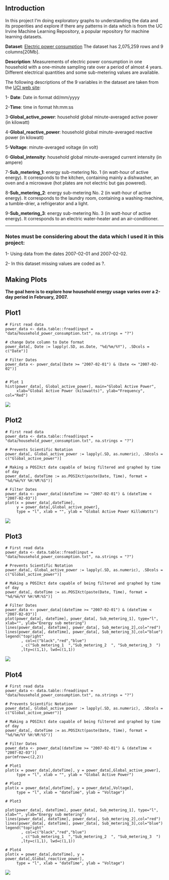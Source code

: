 Introduction
------------

In this project I’m doing exploratory graphs to understanding the data
and its properities and explore if there any patterns in data which is
from the UC Irvine Machine Learning Repository, a popular repository for
machine learning datasets.

**Dataset**: [Electric power
consumption](https://archive.ics.uci.edu/ml/datasets/Individual+household+electric+power+consumption)
The dataset has 2,075,259 rows and 9 columns\[20Mb\].

**Description**: Measurements of electric power consumption in one
household with a one-minute sampling rate over a period of almost 4
years. Different electrical quantities and some sub-metering values are
available.

The following descriptions of the 9 variables in the dataset are taken
from the [UCI web
site](https://archive.ics.uci.edu/ml/datasets/Individual+household+electric+power+consumption):

1- **Date**: Date in format dd/mm/yyyy

2-**Time**: time in format hh:mm:ss

3-**Global\_active\_power**: household global minute-averaged active
power (in kilowatt)

4-**Global\_reactive\_power**: household global minute-averaged reactive
power (in kilowatt)

5-**Voltage**: minute-averaged voltage (in volt)

6-**Global\_intensity**: household global minute-averaged current
intensity (in ampere)

7-**Sub\_metering\_1**: energy sub-metering No. 1 (in watt-hour of
active energy). It corresponds to the kitchen, containing mainly a
dishwasher, an oven and a microwave (hot plates are not electric but gas
powered).

8-**Sub\_metering\_2**: energy sub-metering No. 2 (in watt-hour of
active energy). It corresponds to the laundry room, containing a
washing-machine, a tumble-drier, a refrigerator and a light.

9-**Sub\_metering\_3**: energy sub-metering No. 3 (in watt-hour of
active energy). It corresponds to an electric water-heater and an
air-conditioner.

------------------------------------------------------------------------

### Notes must be considering about the data which I used it in this project:

1- Using data from the dates 2007-02-01 and 2007-02-02.

2- In this dataset missing values are coded as ?.

Making Plots
------------

**The goal here is to explore how household energy usage varies over a
2-day period in February, 2007.**

Plot1
-----

    # First read data
    power_data <- data.table::fread(input = "data/household_power_consumption.txt", na.strings = "?")

    # change Date column to Date format
    power_data[, Date := lapply(.SD, as.Date, "%d/%m/%Y"), .SDcols = c("Date")]

    # Filter Dates
    power_data <- power_data[(Date >= "2007-02-01") & (Date <= "2007-02-02")]


    # Plot 1
    hist(power_data[, Global_active_power], main="Global Active Power", 
         xlab="Global Active Power (kilowatts)", ylab="Frequency", col="Red")

![](ElectricPowerConsumptionProject_files/figure-markdown_strict/unnamed-chunk-1-1.png)

Plot2
-----

    # First read data
    power_data <- data.table::fread(input = "data/household_power_consumption.txt", na.strings = "?")

    # Prevents Scientific Notation
    power_data[, Global_active_power := lapply(.SD, as.numeric), .SDcols = c("Global_active_power")]

    # Making a POSIXct date capable of being filtered and graphed by time of day
    power_data[, dateTime := as.POSIXct(paste(Date, Time), format = "%d/%m/%Y %H:%M:%S")]

    # Filter Dates
    power_data <- power_data[(dateTime >= "2007-02-01") & (dateTime < "2007-02-03")]
    plot(x = power_data[,dateTime],
         y = power_data[,Global_active_power], 
         type = "l", xlab = "", ylab = "Global Active Power KilloWatts")

![](ElectricPowerConsumptionProject_files/figure-markdown_strict/unnamed-chunk-2-1.png)

Plot3
-----

    # First read data
    power_data <- data.table::fread(input = "data/household_power_consumption.txt", na.strings = "?")

    # Prevents Scientific Notation
    power_data[, Global_active_power := lapply(.SD, as.numeric), .SDcols = c("Global_active_power")]

    # Making a POSIXct date capable of being filtered and graphed by time of day
    power_data[, dateTime := as.POSIXct(paste(Date, Time), format = "%d/%m/%Y %H:%M:%S")]

    # Filter Dates
    power_data <- power_data[(dateTime >= "2007-02-01") & (dateTime < "2007-02-03")]
    plot(power_data[, dateTime], power_data[, Sub_metering_1], type="l", xlab="", ylab="Energy sub metering")
    lines(power_data[, dateTime], power_data[, Sub_metering_2],col="red")
    lines(power_data[, dateTime], power_data[, Sub_metering_3],col="blue")
    legend("topright"
           , col=c("black","red","blue")
           , c("Sub_metering_1  ","Sub_metering_2  ", "Sub_metering_3  ")
           ,lty=c(1,1), lwd=c(1,1))

![](ElectricPowerConsumptionProject_files/figure-markdown_strict/unnamed-chunk-3-1.png)

Plot4
-----

    # First read data
    power_data <- data.table::fread(input = "data/household_power_consumption.txt", na.strings = "?")

    # Prevents Scientific Notation
    power_data[, Global_active_power := lapply(.SD, as.numeric), .SDcols = c("Global_active_power")]

    # Making a POSIXct date capable of being filtered and graphed by time of day
    power_data[, dateTime := as.POSIXct(paste(Date, Time), format = "%d/%m/%Y %H:%M:%S")]

    # Filter Dates
    power_data <- power_data[(dateTime >= "2007-02-01") & (dateTime < "2007-02-03")]
    par(mfrow=c(2,2))

    # Plot1
    plot(x = power_data[,dateTime], y = power_data[,Global_active_power], 
         type = "l", xlab = "", ylab = "Global Active Power")

    # Plot2
    plot(x = power_data[,dateTime], y = power_data[,Voltage], 
         type = "l", xlab = "dateTime", ylab = "Voltage")

    # Plot3

    plot(power_data[, dateTime], power_data[, Sub_metering_1], type="l", xlab="", ylab="Energy sub metering")
    lines(power_data[, dateTime], power_data[, Sub_metering_2],col="red")
    lines(power_data[, dateTime], power_data[, Sub_metering_3],col="blue")
    legend("topright"
           , col=c("black","red","blue")
           , c("Sub_metering_1  ","Sub_metering_2  ", "Sub_metering_3  ")
           ,lty=c(1,1), lwd=c(1,1))

    # Plot4
    plot(x = power_data[,dateTime], y = power_data[,Global_reactive_power], 
         type = "l", xlab = "dateTime", ylab = "Voltage")

![](ElectricPowerConsumptionProject_files/figure-markdown_strict/unnamed-chunk-4-1.png)
